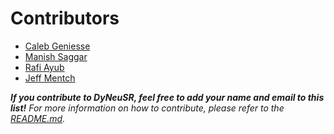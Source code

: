 # Contributors

* [Caleb Geniesse](https://github.com/calebgeniesse)
* [Manish Saggar](https://github.com/manishsaggar1)
* [Rafi Ayub](https://github.com/RdoubleA)
* [Jeff Mentch](https://github.com/jsmentch)

_**If you contribute to DyNeuSR, feel free to add your name and email to this list!** For more information on how to contribute, please refer to the [README.md](https://github.com/braindynamicslab/dyneusr/blob/master/README.md#Support)._
